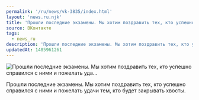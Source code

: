 ```yaml
---
permalink: '/ru/news/vk-3835/index.html'
layout: 'news.ru.njk'
title: 'Прошли последние экзамены. Мы хотим поздравить тех, кто успешно справился с ними и пожелать уда'
source: ВКонтакте
tags:
  - news_ru
description: 'Прошли последние экзамены. Мы хотим поздравить тех, кто успешно справился с ними и пожелать уда…'
updatedAt: 1485961261
---
```

![Прошли последние экзамены. Мы хотим поздравить тех, кто успешно справился с ними и пожелать уда…](https://sun9-66.userapi.com/impf/c638221/v638221195/28f11/_CRhpSEI3Rk.jpg?size=1280x720&quality=96&sign=559c332b4f37e0ee0ce8c04c1744e51f&c_uniq_tag=UVAFuj7ZIRVpXfVC32Y6RvGLf1kIe2KXzXCO9cxT3YY&type=album)

Прошли последние экзамены. Мы хотим поздравить тех, кто успешно справился с ними и пожелать удачи тем, кто будет закрывать хвосты.
